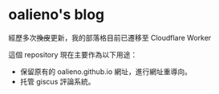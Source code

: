 # oalieno's blog

經歷多次~~換皮~~更新，我的部落格目前已遷移至 Cloudflare Worker

這個 repository 現在主要作為以下用途：
- 保留原有的 oalieno.github.io 網址，進行網址重導向。
- 托管 giscus 評論系統。
